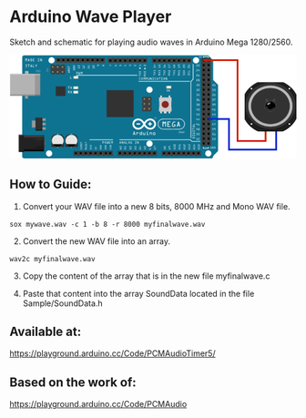 # Arduino Wave Player

Sketch and schematic for playing audio waves in Arduino Mega 1280/2560.

![alt screenshot](https://raw.githubusercontent.com/lrusso/ArduinoWavePlayer/master/ArduinoWavePlayer.png)


## How to Guide:

1) Convert your WAV file into a new 8 bits, 8000 MHz and Mono WAV file.

```
sox mywave.wav -c 1 -b 8 -r 8000 myfinalwave.wav
```

2) Convert the new WAV file into an array.

```
wav2c myfinalwave.wav
```

3) Copy the content of the array that is in the new file myfinalwave.c

4) Paste that content into the array SoundData located in the file Sample/SoundData.h

## Available at:

https://playground.arduino.cc/Code/PCMAudioTimer5/

## Based on the work of:

https://playground.arduino.cc/Code/PCMAudio
